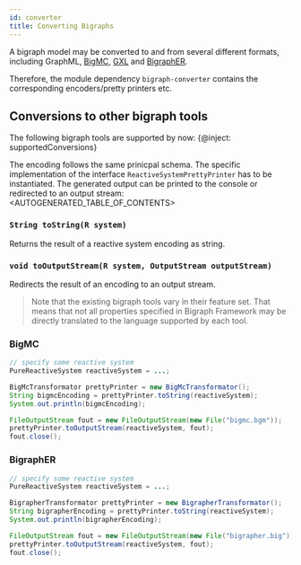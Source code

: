 ```yaml
---
id: converter
title: Converting Bigraphs
---
```


<!--# Converting Bigraphs-->

A bigraph model may be converted to and from several different formats,
including GraphML, [BigMC](http://bigraph.org/bigmc/), [GXL](http://www.gupro.de/GXL/) and
[BigraphER](http://www.dcs.gla.ac.uk/~michele/bigrapher.html).

Therefore, the module dependency `bigraph-converter` contains the corresponding
encoders/pretty printers etc.

## Conversions to other bigraph tools

The following bigraph tools are supported by now:
{@inject: supportedConversions}

The encoding follows the same prinicpal schema. The specific implementation of the interface `ReactiveSystemPrettyPrinter`
has to be instantiated. The generated output can be printed to the console or redirected to an output stream:
<AUTOGENERATED_TABLE_OF_CONTENTS>

### `String toString(R system)`

Returns the result of a reactive system encoding as string.

### `void toOutputStream(R system, OutputStream outputStream)`

Redirects the result of an encoding to an output stream.



> Note that the existing bigraph tools vary in their feature set.
> That means that not all properties specified in Bigraph Framework may be directly translated to the language supported by each tool.

### BigMC

```java
// specify some reactive system
PureReactiveSystem reactiveSystem = ...;

BigMcTransformator prettyPrinter = new BigMcTransformator();
String bigmcEncoding = prettyPrinter.toString(reactiveSystem);
System.out.println(bigmcEncoding);

FileOutputStream fout = new FileOutputStream(new File("bigmc.bgm"));
prettyPrinter.toOutputStream(reactiveSystem, fout);
fout.close();
```

### BigraphER

```java
// specify some reactive system
PureReactiveSystem reactiveSystem = ...;

BigrapherTransformator prettyPrinter = new BigrapherTransformator();
String bigrapherEncoding = prettyPrinter.toString(reactiveSystem);
System.out.println(bigrapherEncoding);

FileOutputStream fout = new FileOutputStream(new File("bigrapher.big"));
prettyPrinter.toOutputStream(reactiveSystem, fout);
fout.close();
```